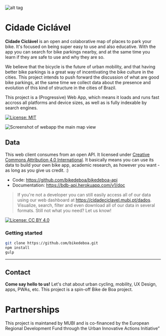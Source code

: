 ![alt tag](https://www.bikedeboa.com.br/favicons/icon-192x192.png)

# Cidade Ciclável


**Cidade Ciclável** is an open and colaborative map of places to park your bike. It's focused on being super easy to use and also educative. With the app you can search for bike parkings nearby, and at the same time you learn if they are safe to use and why they are so.

We believe that the bicycle is the future of urban mobility, and that having better bike parkings is a great way of incentivating the bike culture in the cities. This project intends to push forward the discussion of what are good bike parkings, at the same time we collect data about the presence and evolution of this kind of structure in the cities of Brazil.

This project is a (Progressive) Web App, which means it loads and runs fast accross all platforms and device sizes, as well as is fully indexable by search engines.

[![License: MIT](https://img.shields.io/badge/License-MIT-yellow.svg)](https://opensource.org/licenses/MIT)

![Screenshot of webapp the main map view](https://i.imgur.com/HxsYdu6.png)

## Data

This web client consumes from an open API. It licensed under [Creative Commons Attribution 4.0 International](https://creativecommons.org/licenses/by/4.0/). It basically means you can use its data to build your own bike app, academic research, as however you want - as long as you give us credit. :)
* Code: https://github.com/bikedeboa/bikedeboa-api
* Documentation: https://bdb-api.herokuapp.com/v1/doc

> If you're not a developer you can still easily access all of our data using our web dashboard at https://cidadeciclavel.mubi.pt/dados. Visualize, search, filter and even download all of our data in several formats. Still not what you need? Let us know!

[![License: CC BY 4.0](https://licensebuttons.net/l/by/4.0/80x15.png)](http://creativecommons.org/licenses/by/4.0/)


### Getting started

```bash
git clone https://github.com/bikedeboa.git
npm install
gulp 
```

* * *

## Contact

**Come say hello to us!** Let's chat about urban cycling, mobility, UX Design, apps, PWAs, etc.
This project is a spin-off Bike de Boa project. 


# Partnerships

This project is maintaned by MUBI and is co-financed by the European Regional Development Fund through the Urban Innovative Actions Initiative”